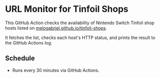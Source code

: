 # URL Monitor for Tinfoil Shops

This GitHub Action checks the availability of Nintendo Switch Tinfoil shop hosts listed on [melogabriel.github.io/tinfoil-shops](https://melogabriel.github.io/tinfoil-shops/).

It fetches the list, checks each host's HTTP status, and prints the result to the GitHub Actions log.

## Schedule

- Runs every 30 minutes via GitHub Actions.
